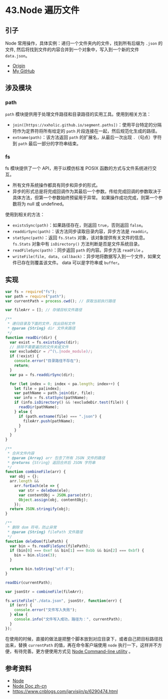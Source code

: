 # 43.Node 遍历文件
## 引子
Node 常用操作，具体实例：递归一个文件夹内的文件，找到所有后缀为 `.json` 的文件, 然后将找到文件的内容合并到一个对象中，写入到一个新的文件 `data.json`。


- [Origin][url-origin]
- [My GitHub][url-my-github]

## 涉及模块
### path
`path` 模块提供用于处理文件路径和目录路径的实用工具。使用到相关方法：
- `join([https://xxholic.github.io/segment.paths])`：使用平台特定的分隔符作为定界符将所有给定的 `path` 片段连接在一起，然后规范化生成的路径。
- `extname(path)`：该方法返回 `path` 的扩展名，从最后一次出现 `.`（句点）字符到 `path` 最后一部分的字符串结束。

### fs
fs 模块提供了一个 API，用于以模仿标准 POSIX 函数的方式与文件系统进行交互。
- 所有文件系统操作都具有同步和异步的形式。
- 异步的形式总是将完成回调作为其最后一个参数。传给完成回调的参数取决于具体方法，但第一个参数始终预留用于异常。 如果操作成功完成，则第一个参数将为 null 或 undefined。

使用到相关的方法：
- `existsSync(path)`：如果路径存在，则返回 `true`，否则返回 `false`。
- `readdirSync(path)`：该方法同步读取目录内容，异步方法是 `readdir`。
- `statSync(path)`：返回 `fs.Stats` 对象，该对象提供有关文件的信息。`fs.Stats` 对象中有 `isDirectory()` 方法判断是否是文件系统目录。
- `readFileSync(path)`：同步返回 `path` 的内容。异步方法 `readFile` 。
- `writeFile(file, data, callback)`：异步地将数据写入到一个文件，如果文件已存在则覆盖该文件。 data 可以是字符串或 `buffer`。

## 实现
```javascript
var fs = require("fs");
var path = require("path");
var currentPath = process.cwd(); // 获取当前执行路径

var fileArr = []; // 存储目标文件路径

/**
 * 递归目录及下面的文件，找出目标文件
 * @param {String} dir 文件夹路径
 */
function readDir(dir) {
  var exist = fs.existsSync(dir);
  // 排除不需要遍历的文件夹或文件
  var excludeDir = /^(\.|node_module)/;
  if (!exist) {
    console.error("目录路径不存在");
    return;
  }
  var pa = fs.readdirSync(dir);

  for (let index = 0; index < pa.length; index++) {
    let file = pa[index];
    var pathName = path.join(dir, file);
    var info = fs.statSync(pathName);
    if (info.isDirectory() && !excludeDir.test(file)) {
      readDir(pathName);
    } else {
      if (path.extname(file) === ".json") {
        fileArr.push(pathName);
      }
    }
  }
}

/**
 * 合并文件内容
 * @param {Array} arr 包含了所有 JSON 文件的路径
 * @returns {String} 返回合并后 JSON 字符串
 */
function combineFile(arr) {
  var obj = {};
  arr.length &&
    arr.forEach(ele => {
      var str = deleDom(ele);
      var contentObj = JSON.parse(str);
      Object.assign(obj, contentObj);
    });
  return JSON.stringify(obj);
}

/**
 * 删除 dom 符号，防止异常
 * @param {String} filePath 文件路径
 */
function deleDom(filePath) {
  var bin = fs.readFileSync(filePath);
  if (bin[0] === 0xef && bin[1] === 0xbb && bin[2] === 0xbf) {
    bin = bin.slice(3);
  }

  return bin.toString("utf-8");
}

readDir(currentPath);

var jsonStr = combineFile(fileArr);

fs.writeFile("./data.json", jsonStr, function(err) {
  if (err) {
    console.error("文件写入失败");
  } else {
    console.info("文件写入成功，路径为：", currentPath);
  }
});
```
在使用的时候，直接的做法是把整个脚本放到对应目录下，或者自己把目标路径找出来，替换 `currentPath` 的值，再在命令客户端使用 `node` 执行一下，这样并不方便，有待完善。更方便使用方式见 [Node Command-line utility][url-segment-44] 。


## 参考资料
- [Node][url-nodejs]
- [Node Doc zh-cn][url-node-doc-zh]
- https://www.cnblogs.com/jarvisjin/p/6290474.html

[url-base]:https://xxholic.github.io/segment/images

[url-nodejs]:https://nodejs.org/en/
[url-node-doc-zh]:http://nodejs.cn/api/
[url-segment-44]:https://github.com/XXHolic/segment/issues/46



[url-origin]:https://github.com/XXHolic/segment/issues/45
[url-my-github]:https://github.com/XXHolic

[url-origin]:https://github.com/XXHolic/segment/issues/45
[url-my-github]:https://github.com/XXHolic